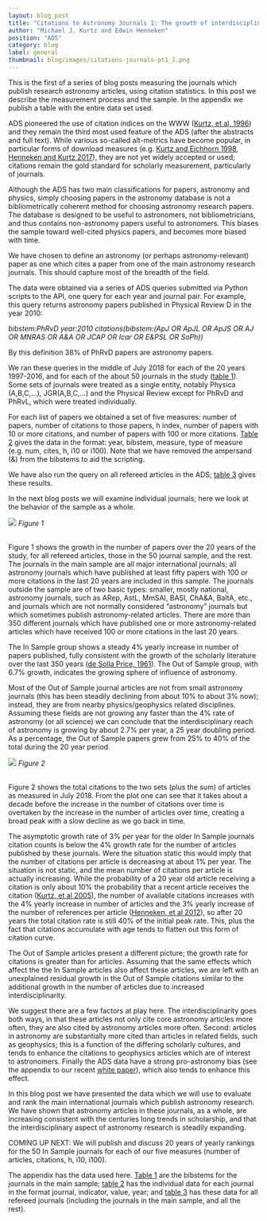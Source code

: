 ```yaml
---
layout: blog_post
title: "Citations to Astronomy Journals 1: The growth of interdisciplinarity"
author: "Michael J. Kurtz and Edwin Henneken"
position: "ADS"
category: blog
label: general
thumbnail: blog/images/citations-journals-pt1_1.png
---
```


This is the first of a series of blog posts measuring the journals which publish research astronomy articles, using citation statistics.  In this post we describe the measurement process and the sample.  In the appendix we publish a table with the entire data set used.

ADS pioneered the use of citation indices on the WWW ([Kurtz, et al, 1996](https://ui.adsabs.harvard.edu/#abs/1996AAS...189.0607K/abstract)) and they remain the third most used feature of the ADS (after the abstracts and full text).  While various so-called alt-metrics have become popular, in particular forms of download measures (e.g. [Kurtz and Eichhorn 1998](https://ui.adsabs.harvard.edu/#abs/1998ASPC..153..293K), [Henneken and Kurtz 2017](https://ui.adsabs.harvard.edu/#abs/2017arXiv170602153H/)), they are not yet widely accepted or used; citations remain the gold standard for scholarly measurement, particularly of journals.

Although the ADS has two main classifications for papers, astronomy and physics, simply choosing papers in the astronomy database is not a bibliometrically coherent method for choosing astronomy research papers.  The database is designed to be useful to astronomers, not bibliometricians, and thus contains non-astronomy papers useful to astronomers.  This biases the sample toward well-cited physics papers, and becomes more biased with time.

We have chosen to define an astronomy (or perhaps astronomy-relevant) paper as one which cites a paper from one of the main astronomy research journals.  This should capture most of the breadth of the field.

The data were obtained via a series of ADS queries submitted via Python scripts to the API, one query for each year and journal pair.  For example, this query returns astronomy papers published in Physical Review D in the year 2010:

*bibstem:PhRvD year:2010 citations(bibstem:(ApJ OR ApJL OR ApJS OR AJ OR MNRAS OR A&A OR JCAP OR Icar OR E&PSL OR SoPh))*

By this definition 38% of PhRvD papers are astronomy papers.

We ran these queries in the middle of July 2018 for each of the 20 years 1997-2016, and for each of the about 50 journals in the study (<a href="{{site.baseurl}}/blog/docs/citations-journals-pt1.table1" download>table 1</a>).  Some sets of journals were treated as a single entity, notably Physica (A,B,C,...), JGR(A,B,C,...) and the Physical Review except for PhRvD and PhRvL, which were treated individually.

For each list of papers we obtained a set of five measures: number of papers, number of citations to those papers, h index, number of papers with 10 or more citations, and number of papers with 100 or more citations.  <a href="{{site.baseurl}}/blog/docs/citations-journals-pt1.table2" download>Table 2</a> gives the data in the format: year, bibstem, measure, type of measure (e.g. num, cites, h, i10 or i100).  Note that we have removed the ampersand (&) from the bibstems to aid the scripting.

We have also run the query on all refereed articles in the ADS; <a href="{{site.baseurl}}/blog/docs/citations-journals-pt1.table3" download>table 3</a> gives these results.

In the next blog posts we will examine individual journals; here we look at the behavior of the sample as a whole.

<div class="text-center">
    <img class="img-thumbnail" src="{{ site.baseurl }}/blog/images/citations-journals-pt1_1.png" />
<em>Figure 1</em>
</div>
<br>

Figure 1 shows the growth in the number of papers over the 20 years of the study, for all refereed articles, those in the 50 journal sample, and the rest.  The journals in the main sample are all major international journals; all astronomy journals which have published at least fifty papers with 100 or more citations in the last 20 years are included in this sample.  The journals outside the sample are of two basic types: smaller, mostly national, astronomy journals, such as ARep, AstL, MmSAI, BASI, ChA&A, BaltA, etc., and journals which are not normally considered “astronomy” journals but which sometimes publish astronomy-related articles.  There are more than 350 different journals which have published one or more astronomy-related articles which have received 100 or more citations in the last 20 years.

The In Sample group shows a steady 4% yearly increase in number of papers published, fully consistent with the growth of the scholarly literature over the last 350 years ([de Solla Price, 1961](http://derekdesollaprice.org/science-since-babylon/)).  The Out of Sample group, with 6.7% growth, indicates the growing sphere of influence of astronomy.

Most of the Out of Sample journal articles  are not from small astronomy journals (this has been steadily declining from about 10% to about 3% now); instead, they are from nearby physics/geophysics related disciplines.  Assuming these fields are not growing any faster than the 4% rate of astronomy (or all science) we can conclude that the interdisciplinary reach of astronomy is growing by about 2.7% per year, a 25 year doubling period.  As a percentage, the Out of Sample papers grew from 25% to 40% of the total during the 20 year period.

<div class="text-center">
    <img class="img-thumbnail" src="{{ site.baseurl }}/blog/images/citations-journals-pt1_2.png" />
<em>Figure 2</em>
</div>
<br>

Figure 2 shows the total citations to the two sets (plus the sum) of articles as measured in July 2018.  From the plot one can see that it takes about a decade before the increase in the number of citations over time is overtaken by the increase in the number of articles over time, creating a broad peak with a slow decline as we go back in time.

The asymptotic growth rate of 3% per year for the older In Sample journals citation counts is below the 4% growth rate for the number of articles published by these journals.  Were the situation static this would imply that the number of citations per article is decreasing at about 1% per year.  The situation is not static, and the mean number of citations per article is actually increasing.  While the probability of a 20 year old article receiving a citation is only about 10% the probability that a recent article receives the citation ([Kurtz, et al 2005](https://ui.adsabs.harvard.edu/#abs/2005JASIS..56..111K/)), the number of available citations increases with the 4% yearly increase in number of articles and the 3% yearly increase of the number of references per article ([Henneken, et al 2012](https://ui.adsabs.harvard.edu/#abs/2012opsa.book..253H/)),  so after 20 years the total citation rate is still 40% of the initial peak rate.  This, plus the fact that citations accumulate with age tends to flatten out this form of citation curve.

The Out of Sample articles present a different picture; the growth rate for citations is greater than for articles.  Assuming that the same effects which affect the the In Sample articles also affect these articles, we are left with an unexplained  residual growth in the Out of Sample citations similar to the additional growth in the number of articles due to increased interdisciplinarity.

We suggest there are a few factors at play here.  The interdisciplinarity goes both ways, in that these articles not only cite core astronomy articles more often, they are also cited by astronomy articles more often.  Second: articles in astronomy are substantially more cited than articles in related fields, such as geophysics; this is a function of the differing scholarly cultures, and tends to enhance the citations to geophysics articles which are of interest to astronomers.  Finally the ADS data have a strong pro-astronomy bias (see the appendix to our recent [white paper](https://ui.adsabs.harvard.edu/#abs/2018arXiv180303598K)), which also tends to enhance this effect.

In this blog post we have presented the data which we will use to evaluate and rank the main international journals which publish astronomy research.  We have shown that astronomy articles in these journals, as a whole, are increasing consistent with the centuries long trends in scholarship, and that the interdisciplinary aspect of astronomy research is steadily expanding.



COMING UP NEXT: We will publish and discuss 20 years of yearly rankings for the 50 In Sample journals for each of our five measures (number of articles, citations, h, i10, i100).

The appendix has the data used here.  <a href="{{site.baseurl}}/blog/docs/citations-journals-pt1.table1" download>Table 1</a> are the bibstems for the journals in the main sample; <a href="{{site.baseurl}}/blog/docs/citations-journals-pt1.table2" download>table 2</a> has the individual data for each journal in the format journal, indicator, value, year; and <a href="{{site.baseurl}}/blog/docs/citations-journals-pt1.table3" download>table 3</a> has these data for all refereed journals (including the journals in the main sample, and all the rest).
